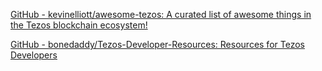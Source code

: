 
[GitHub - kevinelliott/awesome-tezos: A curated list of awesome things in the Tezos blockchain ecosystem!](https://github.com/kevinelliott/awesome-tezos)

[GitHub - bonedaddy/Tezos-Developer-Resources: Resources for Tezos Developers](https://github.com/bonedaddy/Tezos-Developer-Resources)
